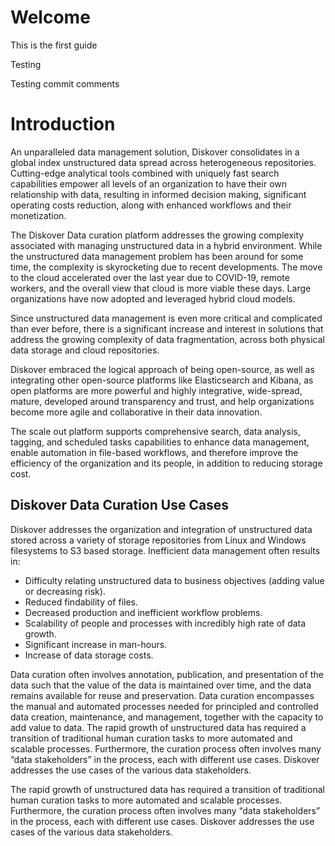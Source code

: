 # Welcome

This is the first guide

Testing

Testing commit comments

# Introduction

An unparalleled data management solution, Diskover consolidates in a global index unstructured data spread across heterogeneous repositories. Cutting-edge analytical tools combined with uniquely fast search capabilities empower all levels of an organization to have their own relationship with data, resulting in informed decision making, significant operating costs reduction, along with enhanced workflows and their monetization.

The Diskover Data curation platform addresses the growing complexity associated with managing unstructured data in a hybrid environment. While the unstructured data management problem has been around for some time, the complexity is skyrocketing due to recent developments. The move to the cloud accelerated over the last year due to COVID-19, remote workers, and the overall view that cloud is more viable these days. Large organizations have now adopted and leveraged hybrid cloud models.

Since unstructured data management is even more critical and complicated than ever before, there is a significant increase and interest in solutions that address the growing complexity of data fragmentation, across both physical data storage and cloud repositories.

Diskover embraced the logical approach of being open-source, as well as integrating other open-source platforms like Elasticsearch and Kibana, as open platforms are more powerful and highly integrative, wide-spread, mature, developed around transparency and trust, and help organizations become more agile and collaborative in their data innovation.

The scale out platform supports comprehensive search, data analysis, tagging, and scheduled tasks capabilities to enhance data management, enable automation in file-based workflows, and therefore improve the efficiency of the organization and its people, in addition to reducing storage cost.

## Diskover Data Curation Use Cases

Diskover addresses the organization and integration of unstructured data stored across a variety of storage repositories from Linux  and Windows  filesystems to S3 based storage. Inefficient data management often results in:

- Difficulty relating unstructured data to business objectives (adding value or decreasing risk).
- Reduced findability of files.
- Decreased production and inefficient workflow problems.
- Scalability of people and processes with incredibly high rate of data growth.
- Significant increase in man-hours.
- Increase of data storage costs.

Data curation  often involves annotation, publication, and presentation of the data such that the value of the data is maintained over time, and the data remains available for reuse and preservation. Data curation encompasses the manual and automated processes needed for principled and controlled data creation, maintenance, and management, together with the capacity to add value to data. The rapid growth of unstructured data has required a transition of traditional human curation tasks to more automated and scalable processes. Furthermore, the curation process often involves many “data stakeholders” in the process, each with different use cases. Diskover addresses the use cases of the various data stakeholders.

The rapid growth of unstructured data has required a transition of traditional human curation tasks to more automated and scalable processes. Furthermore, the curation process often involves many “data stakeholders” in the process, each with different use cases. Diskover addresses the use cases of the various data stakeholders.
